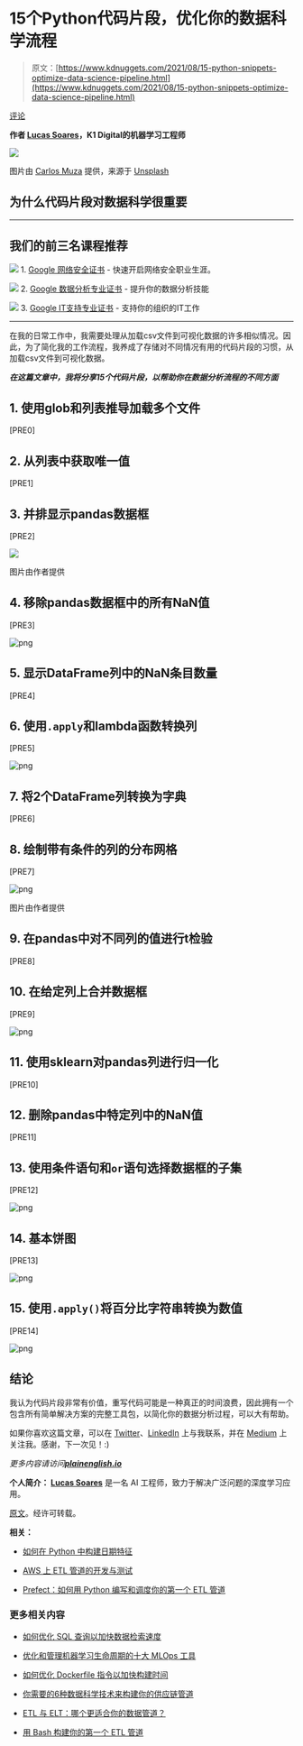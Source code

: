 # 15个Python代码片段，优化你的数据科学流程

> 原文：[https://www.kdnuggets.com/2021/08/15-python-snippets-optimize-data-science-pipeline.html](https://www.kdnuggets.com/2021/08/15-python-snippets-optimize-data-science-pipeline.html)

[评论](#comments)

**作者 [Lucas Soares](https://www.linkedin.com/in/lucas-soares-969044167/)，K1 Digital的机器学习工程师**

![](../Images/e51a5bd3e4287b167f92867009d98031.png)

图片由 [Carlos Muza](https://unsplash.com/@kmuza?utm_source=medium&utm_medium=referral) 提供，来源于 [Unsplash](https://unsplash.com/?utm_source=medium&utm_medium=referral)

## 为什么代码片段对数据科学很重要

* * *

## 我们的前三名课程推荐

![](../Images/0244c01ba9267c002ef39d4907e0b8fb.png) 1\. [Google 网络安全证书](https://www.kdnuggets.com/google-cybersecurity) - 快速开启网络安全职业生涯。

![](../Images/e225c49c3c91745821c8c0368bf04711.png) 2\. [Google 数据分析专业证书](https://www.kdnuggets.com/google-data-analytics) - 提升你的数据分析技能

![](../Images/0244c01ba9267c002ef39d4907e0b8fb.png) 3\. [Google IT支持专业证书](https://www.kdnuggets.com/google-itsupport) - 支持你的组织的IT工作

* * *

在我的日常工作中，我需要处理从加载csv文件到可视化数据的许多相似情况。因此，为了简化我的工作流程，我养成了存储对不同情况有用的代码片段的习惯，从加载csv文件到可视化数据。

***在这篇文章中，我将分享15个代码片段，以帮助你在数据分析流程的不同方面***

## 1. 使用glob和列表推导加载多个文件

[PRE0]

## 2\. 从列表中获取唯一值

[PRE1]

## 3\. 并排显示pandas数据框

[PRE2]

![](../Images/dbd00f12505b061ce4e0fdcbb0b11166.png)

图片由作者提供

## 4\. 移除pandas数据框中的所有NaN值

[PRE3]

![png](../Images/39ff5d14a8c8cc3779c7fda74b44fe56.png)

## 5\. 显示DataFrame列中的NaN条目数量

[PRE4]

## 6\. 使用`.apply`和lambda函数转换列

[PRE5]

![png](../Images/e7e9cff0947ba5d89e8123dcdc2b2952.png)

## 7\. 将2个DataFrame列转换为字典

[PRE6]

## 8\. 绘制带有条件的列的分布网格

[PRE7]

![png](../Images/4fb0453b4bffbbe6a721a3ea25f96b91.png)

图片由作者提供

## 9\. 在pandas中对不同列的值进行t检验

[PRE8]

## 10\. 在给定列上合并数据框

[PRE9]

![png](../Images/aa8aa6ef5210e1c616dd4e7251e188af.png)

## 11\. 使用sklearn对pandas列进行归一化

[PRE10]

## 12\. 删除pandas中特定列中的NaN值

[PRE11]

## 13\. 使用条件语句和`or`语句选择数据框的子集

[PRE12]

![png](../Images/f2ba0db2c5b472fe7912e8b0f4ed634d.png)

## 14\. 基本饼图

[PRE13]

![png](../Images/b5897954023b3e9b8bb31a329a0518dd.png)

## 15\. 使用`.apply()`将百分比字符串转换为数值

[PRE14]

![png](../Images/50e0a893dfa8764044d97c286e68c61f.png)

## 结论

我认为代码片段非常有价值，重写代码可能是一种真正的时间浪费，因此拥有一个包含所有简单解决方案的完整工具包，以简化你的数据分析过程，可以大有帮助。

如果你喜欢这篇文章，可以在 [Twitter](https://twitter.com/LucasEnkrateia)、[LinkedIn](https://www.linkedin.com/in/lucas-soares-969044167/) 上与我联系，并在 [Medium](https://lucas-soares.medium.com/) 上关注我。感谢，下一次见！:)

*更多内容请访问*[***plainenglish.io***](http://plainenglish.io/)

**个人简介： [Lucas Soares](https://www.linkedin.com/in/lucas-soares-969044167/)** 是一名 AI 工程师，致力于解决广泛问题的深度学习应用。

[原文](https://python.plainenglish.io/15-data-science-snippets-to-optimize-your-coding-pipeline-93a5625d48cd)。经许可转载。

**相关：**

+   [如何在 Python 中构建日期特征](/2021/08/engineer-date-features-python.html)

+   [AWS 上 ETL 管道的开发与测试](/2021/08/development-testing-etl-pipelines-aws-locally.html)

+   [Prefect：如何用 Python 编写和调度你的第一个 ETL 管道](/2021/08/prefect-write-schedule-etl-pipeline-python.html)

### 更多相关内容

+   [如何优化 SQL 查询以加快数据检索速度](https://www.kdnuggets.com/2023/06/optimize-sql-queries-faster-data-retrieval.html)

+   [优化和管理机器学习生命周期的十大 MLOps 工具](https://www.kdnuggets.com/2022/10/top-10-mlops-tools-optimize-manage-machine-learning-lifecycle.html)

+   [如何优化 Dockerfile 指令以加快构建时间](https://www.kdnuggets.com/how-to-optimize-dockerfile-instructions-for-faster-build-times)

+   [你需要的6种数据科学技术来构建你的供应链管道](https://www.kdnuggets.com/2022/01/6-data-science-technologies-need-build-supply-chain-pipeline.html)

+   [ETL 与 ELT：哪个更适合你的数据管道？](https://www.kdnuggets.com/2023/03/etl-elt-one-right-data-pipeline.html)

+   [用 Bash 构建你的第一个 ETL 管道](https://www.kdnuggets.com/building-your-first-etl-pipeline-with-bash)
